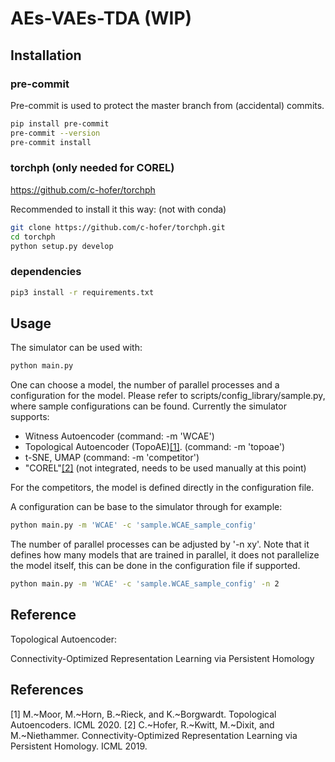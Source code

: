 # AEs-VAEs-TDA (WIP)

## Installation 


### pre-commit
Pre-commit is used to protect the master branch from (accidental) commits. 

```bash
pip install pre-commit
pre-commit --version
pre-commit install
```

### torchph (only needed for COREL)
https://github.com/c-hofer/torchph

Recommended to install it this way: (not with conda)
```bash
git clone https://github.com/c-hofer/torchph.git
cd torchph
python setup.py develop
```

### dependencies
```bash
pip3 install -r requirements.txt
```
## Usage

The simulator can be used with:
```bash
python main.py
```

One can choose a model, the number of parallel processes and a configuration for the model.
Please refer to scripts/config_library/sample.py, where sample configurations can be found.
Currently the simulator supports:
- Witness Autoencoder (command: -m 'WCAE')
- Topological Autoencoder (TopoAE)[[1]](#1). (command: -m 'topoae')
- t-SNE, UMAP (command: -m 'competitor')
- "COREL"[[2]](#2) (not integrated, needs to be used manually at this point)

For the competitors, the model is defined directly in the configuration file.

A configuration can be base to the simulator through for example:
```bash
python main.py -m 'WCAE' -c 'sample.WCAE_sample_config'
```

The number of parallel processes can be adjusted by '-n xy'. Note that it defines how many models that are trained in parallel, it does not parallelize the model itself, this can be done in the configuration file if supported.

```bash
python main.py -m 'WCAE' -c 'sample.WCAE_sample_config' -n 2
```

## Reference
Topological Autoencoder: 

Connectivity-Optimized Representation Learning via Persistent Homology


## References
<a id="1">[1]</a> 
M.~Moor, M.~Horn, B.~Rieck, and K.~Borgwardt. Topological Autoencoders. ICML 2020.
<a id="2">[2]</a> 
C.~Hofer, R.~Kwitt, M.~Dixit, and M.~Niethammer.
Connectivity-Optimized Representation Learning via Persistent Homology. ICML 2019.

